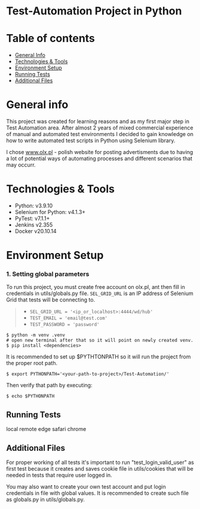 # Test-Automation Project in Python

# Table of contents
* [General Info](#general-info)
* [Technologies & Tools](#technologies-&-tools)
* [Environment Setup](#environment-setup)
* [Running Tests](#running-tests)
* [Additional Files](#additional-files)

# General info
This project was created for learning reasons and as my first major step in Test Automation area. After almost 2 years of mixed commercial experience of manual and automated test environments I decided to gain knowledge on how to write automated test scripts in Python using Selenium library.

I chose www.olx.pl - polish website for posting advertisments due to having a lot of potential ways of automating processes and different scenarios that may occurr.  
	
# Technologies & Tools

* Python: v3.9.10
* Selenium for Python: v4.1.3+
* PyTest: v7.1.1+
* Jenkins v2.355
* Docker v20.10.14

# Environment Setup

### 1. Setting global parameters
To run this project, you must create free account on olx.pl, ant then fill in credentials in utils/globals.py file. ```SEL_GRID_URL``` is an IP address of Selenium Grid that tests will be connecting to.

> * ```SEL_GRID_URL = '<ip_or_localhost>:4444/wd/hub'```
> * ```TEST_EMAIL = 'email@test.com'```
> * ```TEST_PASSWORD = 'password'```

```
$ python -m venv .venv 
# open new terminal after that so it will point on newly created venv.
$ pip install <dependencies>
```

It is recommended to set up $PYTHTONPATH so it will run the project from the proper root path.

```
$ export PYTHONPATH='<your-path-to-project>/Test-Automation/'
```

Then verify that path by executing:

```
$ echo $PYTHONPATH
```

## Running Tests

local remote
edge safari chrome

## Additional Files

For proper working of all tests it's important to run "test_login_valid_user" as first test because it creates and saves cookie file in utils/cookies that will be needed in tests that require user logged in.

You may also want to create your own test account and put login credentials in file with global values.
It is recommended to create such file as globals.py in utils/globals.py.